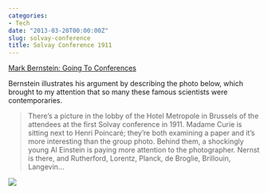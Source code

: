 ```yaml
---
categories:
- Tech
date: "2013-03-20T00:00:00Z"
slug: solvay-conference
title: Solvay Conference 1911
---
```

[Mark Bernstein: Going To Conferences](http://www.markbernstein.org/Mar13/GoingToConferences.html)

Bernstein illustrates his argument by describing the photo below, which brought to my attention that so many these famous scientists were contemporaries.

> There&#x2019;s a picture in the lobby of the Hotel Metropole in Brussels of the attendees at the first Solvay conference in 1911. Madame Curie is sitting next to Henri Poincar&#xe9;; they&#x2019;re both examining a paper and it&#x2019;s more interesting than the group photo. Behind them, a shockingly young Al Einstein is paying more attention to the photographer. Nernst is there, and Rutherford, Lorentz, Planck, de Broglie, Brillouin, Langevin...

![](https://media.publit.io/file/800px-1911-Solvay-conference.jpg)
